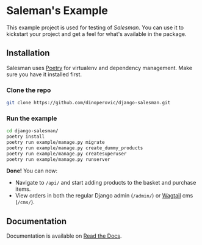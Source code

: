 # Saleman's Example

This example project is used for testing of *Salesman*. You can use it to kickstart your project and get a feel for what's available in the package.

## Installation

Salesman uses [Poetry](https://python-poetry.org/) for virtualenv and dependency management. Make sure you have it installed first.

### Clone the repo

```bash
git clone https://github.com/dinoperovic/django-salesman.git
```

### Run the example

```bash
cd django-salesman/
poetry install
poetry run example/manage.py migrate
poetry run example/manage.py create_dummy_products
poetry run example/manage.py createsuperuser
poetry run example/manage.py runserver
```

**Done!** You can now:

- Navigate to `/api/` and start adding products to the basket and purchase items.
- View orders in both the regular Django admin (`/admin/`) or [Wagtail](https://wagtail.io) cms (`/cms/`).

## Documentation

Documentation is available on [Read the Docs](https://django-salesman.readthedocs.org).
